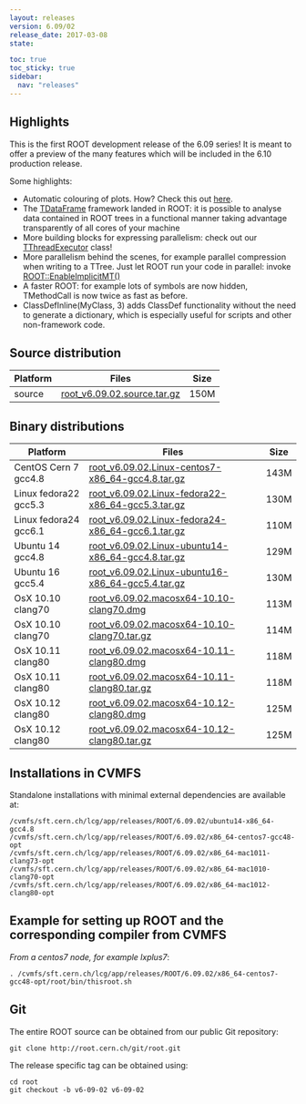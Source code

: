 ```yaml
---
layout: releases
version: 6.09/02
release_date: 2017-03-08
state:

toc: true
toc_sticky: true
sidebar:
  nav: "releases"
---
```



## Highlights

This is the first ROOT development release of the 6.09 series! It is meant to offer a preview of the many features which will be included in the 6.10 production release.

Some highlights:

   * Automatic colouring of plots. How? Check this out [here](https://root.cern/doc/master/classTHistPainter.html#HP061).
   * The [TDataFrame](https://root.cern/doc/master/classROOT_1_1Experimental_1_1TDataFrame.html) framework landed in ROOT: it is possible to analyse data contained in ROOT trees in a functional manner taking advantage transparently of all cores of your machine
   * More building blocks for expressing parallelism: check out our [TThreadExecutor](https://root.cern/doc/master/classROOT_1_1TThreadExecutor.html) class!
   * More parallelism behind the scenes, for example parallel compression when writing to a TTree. Just let ROOT run your code in parallel: invoke [ROOT::EnableImplicitMT()](https://root.cern/doc/master/namespaceROOT.html#ade6e397b327482d267ad54de92db4b89)
   * A faster ROOT: for example lots of symbols are now hidden, TMethodCall is now twice as fast as before.
   * ClassDefInline(MyClass, 3) adds ClassDef functionality without the need to generate a dictionary, which is especially useful for scripts and other non-framework code.

## Source distribution

| Platform       | Files | Size |
|-----------|-------|-----|
| source | [root_v6.09.02.source.tar.gz](https://root.cern.ch/download/root_v6.09.02.source.tar.gz) | 150M |


## Binary distributions

| Platform       | Files | Size |
|-----------|-------|-----|
| CentOS Cern 7 gcc4.8 | [root_v6.09.02.Linux-centos7-x86_64-gcc4.8.tar.gz](https://root.cern.ch/download/root_v6.09.02.Linux-centos7-x86_64-gcc4.8.tar.gz) | 143M |
| Linux fedora22 gcc5.3 | [root_v6.09.02.Linux-fedora22-x86_64-gcc5.3.tar.gz](https://root.cern.ch/download/root_v6.09.02.Linux-fedora22-x86_64-gcc5.3.tar.gz) | 130M |
| Linux fedora24 gcc6.1 | [root_v6.09.02.Linux-fedora24-x86_64-gcc6.1.tar.gz](https://root.cern.ch/download/root_v6.09.02.Linux-fedora24-x86_64-gcc6.1.tar.gz) | 110M |
| Ubuntu 14 gcc4.8 | [root_v6.09.02.Linux-ubuntu14-x86_64-gcc4.8.tar.gz](https://root.cern.ch/download/root_v6.09.02.Linux-ubuntu14-x86_64-gcc4.8.tar.gz) | 129M |
| Ubuntu 16 gcc5.4 | [root_v6.09.02.Linux-ubuntu16-x86_64-gcc5.4.tar.gz](https://root.cern.ch/download/root_v6.09.02.Linux-ubuntu16-x86_64-gcc5.4.tar.gz) | 130M |
| OsX 10.10 clang70 | [root_v6.09.02.macosx64-10.10-clang70.dmg](https://root.cern.ch/download/root_v6.09.02.macosx64-10.10-clang70.dmg) | 113M |
| OsX 10.10 clang70 | [root_v6.09.02.macosx64-10.10-clang70.tar.gz](https://root.cern.ch/download/root_v6.09.02.macosx64-10.10-clang70.tar.gz) | 114M |
| OsX 10.11 clang80 | [root_v6.09.02.macosx64-10.11-clang80.dmg](https://root.cern.ch/download/root_v6.09.02.macosx64-10.11-clang80.dmg) | 118M |
| OsX 10.11 clang80 | [root_v6.09.02.macosx64-10.11-clang80.tar.gz](https://root.cern.ch/download/root_v6.09.02.macosx64-10.11-clang80.tar.gz) | 118M |
| OsX 10.12 clang80 | [root_v6.09.02.macosx64-10.12-clang80.dmg](https://root.cern.ch/download/root_v6.09.02.macosx64-10.12-clang80.dmg) | 125M |
| OsX 10.12 clang80 | [root_v6.09.02.macosx64-10.12-clang80.tar.gz](https://root.cern.ch/download/root_v6.09.02.macosx64-10.12-clang80.tar.gz) | 125M |



## Installations in CVMFS

Standalone installations with minimal external dependencies are available at:
~~~
/cvmfs/sft.cern.ch/lcg/app/releases/ROOT/6.09.02/ubuntu14-x86_64-gcc4.8
/cvmfs/sft.cern.ch/lcg/app/releases/ROOT/6.09.02/x86_64-centos7-gcc48-opt
/cvmfs/sft.cern.ch/lcg/app/releases/ROOT/6.09.02/x86_64-mac1011-clang73-opt
/cvmfs/sft.cern.ch/lcg/app/releases/ROOT/6.09.02/x86_64-mac1010-clang70-opt
/cvmfs/sft.cern.ch/lcg/app/releases/ROOT/6.09.02/x86_64-mac1012-clang80-opt
~~~


## Example for setting up ROOT and the corresponding compiler from CVMFS

*From a centos7 node, for example lxplus7*:
~~~
. /cvmfs/sft.cern.ch/lcg/app/releases/ROOT/6.09.02/x86_64-centos7-gcc48-opt/root/bin/thisroot.sh
~~~

## Git

The entire ROOT source can be obtained from our public Git repository:

~~~
git clone http://root.cern.ch/git/root.git
~~~
The release specific tag can be obtained using:
~~~
cd root
git checkout -b v6-09-02 v6-09-02
~~~

